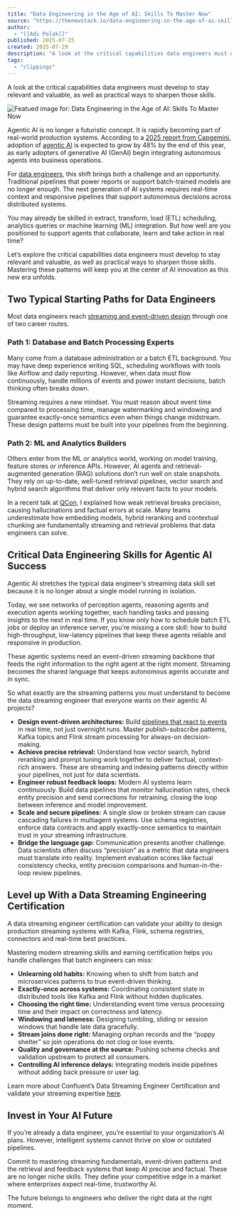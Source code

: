 ```yaml
---
title: "Data Engineering in the Age of AI: Skills To Master Now"
source: "https://thenewstack.io/data-engineering-in-the-age-of-ai-skills-to-master-now/"
author:
  - "[[Adi Polak]]"
published: 2025-07-25
created: 2025-07-29
description: "A look at the critical capabilities data engineers must develop to stay relevant and valuable, as well as practical ways to sharpen those skills."
tags:
  - "clippings"
---
```

A look at the critical capabilities data engineers must develop to stay relevant and valuable, as well as practical ways to sharpen those skills.

![Featued image for: Data Engineering in the Age of AI: Skills To Master Now](https://cdn.thenewstack.io/media/2025/07/96010d4e-career-1024x576.jpg)

Agentic AI is no longer a futuristic concept. It is rapidly becoming part of real-world production systems. According to a [2025 report from Capgemini](https://www.capgemini.com/news/press-releases/agentic-ai-integration-set-to-accelerate-this-year-among-gen-ai-early-adopters/), adoption of [agentic AI](https://thenewstack.io/agentic-ai-the-next-frontier-of-ai-power/) is expected to grow by 48% by the end of this year, as early adopters of generative AI (GenAI) begin integrating autonomous agents into business operations.

For [data engineers](https://thenewstack.io/3-reasons-data-engineers-are-the-unsung-heroes-of-genai/), this shift brings both a challenge and an opportunity. Traditional pipelines that power reports or support batch-trained models are no longer enough. The next generation of AI systems requires real-time context and responsive pipelines that support autonomous decisions across distributed systems.

You may already be skilled in extract, transform, load (ETL) scheduling, analytics queries or machine learning (ML) integration. But how well are you positioned to support agents that collaborate, learn and take action in real time?

Let’s explore the critical capabilities data engineers must develop to stay relevant and valuable, as well as practical ways to sharpen those skills. Mastering these patterns will keep you at the center of AI innovation as this new era unfolds.

## Two Typical Starting Paths for Data Engineers

Most data engineers reach [streaming and event-driven design](https://thenewstack.io/how-to-get-started-with-data-streaming/) through one of two career routes.

### Path 1: Database and Batch Processing Experts

Many come from a database administration or a batch ETL background. You may have deep experience writing SQL, scheduling workflows with tools like Airflow and daily reporting. However, when data must flow continuously, handle millions of events and power instant decisions, batch thinking often breaks down.

Streaming requires a new mindset. You must reason about event time compared to processing time, manage watermarking and windowing and guarantee exactly-once semantics even when things change midstream. These design patterns must be built into your pipelines from the beginning.

### Path 2: ML and Analytics Builders

Others enter from the ML or analytics world, working on model training, feature stores or inference APIs. However, AI agents and retrieval-augmented generation (RAG) solutions don’t run well on stale snapshots. They rely on up-to-date, well-tuned retrieval pipelines, vector search and hybrid search algorithms that deliver only relevant facts to your models.

In a recent talk at [QCon](https://www.youtube.com/watch?v=NxDjrec1VHA), I explained how weak retrieval breaks precision, causing hallucinations and factual errors at scale. Many teams underestimate how embedding models, hybrid reranking and contextual chunking are fundamentally streaming and retrieval problems that data engineers can solve.

## Critical Data Engineering Skills for Agentic AI Success

Agentic AI stretches the typical data engineer’s streaming data skill set because it is no longer about a single model running in isolation.

Today, we see networks of perception agents, reasoning agents and execution agents working together, each handling tasks and passing insights to the next in real time. If you know only how to schedule batch ETL jobs or deploy an inference server, you’re missing a core skill: how to build high-throughput, low-latency pipelines that keep these agents reliable and responsive in production.

These agentic systems need an event-driven streaming backbone that feeds the right information to the right agent at the right moment. Streaming becomes the shared language that keeps autonomous agents accurate and in sync.

So what exactly are the streaming patterns you must understand to become the data streaming engineer that everyone wants on their agentic AI projects?

- **Design event-driven architectures:** Build [pipelines that react to events](https://thenewstack.io/4-steps-for-building-event-driven-genai-applications/) in real time, not just overnight runs. Master publish-subscribe patterns, Kafka topics and Flink stream processing for always-on decision-making.
- **Achieve precise retrieval:** Understand how vector search, hybrid reranking and prompt tuning work together to deliver factual, context-rich answers. These are streaming and indexing patterns directly within your pipelines, not just for data scientists.
- **Engineer robust feedback loops:** Modern AI systems learn continuously. Build data pipelines that monitor hallucination rates, check entity precision and send corrections for retraining, closing the loop between inference and model improvement.
- **Scale and secure pipelines:** A single slow or broken stream can cause cascading failures in multiagent systems. Use schema registries, enforce data contracts and apply exactly-once semantics to maintain trust in your streaming infrastructure.
- **Bridge the language gap:** Communication presents another challenge. Data scientists often discuss “precision” as a metric that data engineers must translate into reality. Implement evaluation scores like factual consistency checks, entity precision comparisons and human-in-the-loop review pipelines.

## Level up With a Data Streaming Engineering Certification

A data streaming engineer certification can validate your ability to design production streaming systems with Kafka, Flink, schema registries, connectors and real-time best practices.

Mastering modern streaming skills and earning certification helps you handle challenges that batch engineers can miss:

- **Unlearning old habits:** Knowing when to shift from batch and microservices patterns to true event-driven thinking.
- **Exactly-once across systems:** Coordinating consistent state in distributed tools like Kafka and Flink without hidden duplicates.
- **Choosing the right time:** Understanding event time versus processing time and their impact on correctness and latency.
- **Windowing and lateness:** Designing tumbling, sliding or session windows that handle late data gracefully.
- **Stream joins done right:** Managing orphan records and the “puppy shelter” so join operations do not clog or lose events.
- **Quality and governance at the source:** Pushing schema checks and validation upstream to protect all consumers.
- **Controlling AI inference delays:** Integrating models inside pipelines without adding back pressure or user lag.

Learn more about Confluent’s Data Streaming Engineer Certification and validate your streaming expertise [here](https://developer.confluent.io/certification/).

## Invest in Your AI Future

If you’re already a data engineer, you’re essential to your organization’s AI plans. However, intelligent systems cannot thrive on slow or outdated pipelines.

Commit to mastering streaming fundamentals, event-driven patterns and the retrieval and feedback systems that keep AI precise and factual. These are no longer niche skills. They define your competitive edge in a market where enterprises expect real-time, trustworthy AI.

The future belongs to engineers who deliver the right data at the right moment.
